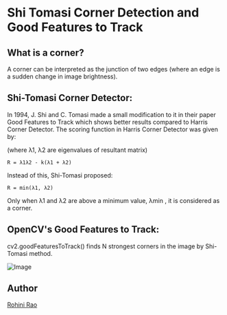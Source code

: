 # Shi Tomasi Corner Detection and Good Features to Track


## What is a corner?
A corner can be interpreted as the junction of two edges (where an edge is a sudden change in image brightness).


## Shi-Tomasi Corner Detector:
In 1994, J. Shi and C. Tomasi made a small modification to it in their paper Good Features to Track which shows better results compared to Harris Corner Detector. 
The scoring function in Harris Corner Detector was given by:

(where λ1, λ2 are eigenvalues of resultant matrix)

    R = λ1λ2 - k(λ1 + λ2)
 
Instead of this, Shi-Tomasi proposed:

    R = min(λ1, λ2)   

Only when λ1 and λ2 are above a minimum value, λmin , it is considered as a corner.


## OpenCV's Good Features to Track:
cv2.goodFeaturesToTrack() finds N strongest corners in the image by Shi-Tomasi method. 

![Image](https://i.imgur.com/Cyu3ba3.png)


## Author
[Rohini Rao](https://github.com/RohiniRG)


